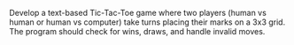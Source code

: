 Develop a text-based Tic-Tac-Toe game where two players (human vs human or human vs computer)
take turns placing their marks on a 3x3 grid.
The program should check for wins, draws, and handle invalid moves.

